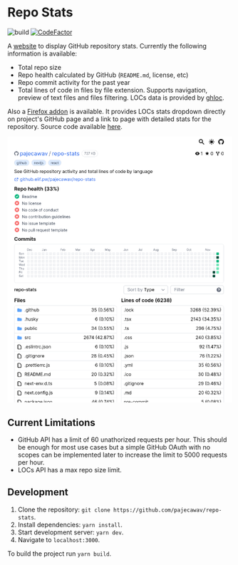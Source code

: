 # Repo Stats

![build](https://github.com/pajecawav/repo-stats/actions/workflows/build.yml/badge.svg)
[![CodeFactor](https://www.codefactor.io/repository/github/pajecawav/repo-stats/badge)](https://www.codefactor.io/repository/github/pajecawav/repo-stats)

A [website](https://github.elif.pw/) to display GitHub repository stats. Currently the following information is available:

-   Total repo size
-   Repo health calculated by GitHub (`README.md`, license, etc)
-   Repo commit activity for the past year
-   Total lines of code in files by file extension. Supports navigation, preview of text files and files filtering. LOCs data is provided by [ghloc](https://github.com/subtle-byte/ghloc).

Also a [Firefox addon](https://addons.mozilla.org/ru/firefox/addon/github-lines-of-code/) is available. It provides LOCs stats dropdown directly on project's GitHub page and a link to page with detailed stats for the repository. Source code available [here](https://github.com/pajecawav/ghloc-extension/).

[![Screenshot of the site](./assets/screenshot.png)](https://github.elif.pw/pajecawav/repo-stats)

## Current Limitations

-   GitHub API has a limit of 60 unathorized requests per hour. This should be enough for most use cases but a simple GitHub OAuth with no scopes can be implemented later to increase the limit to 5000 requests per hour.
-   LOCs API has a max repo size limit.

## Development

1. Clone the repository: `git clone https://github.com/pajecawav/repo-stats`.
1. Install dependencies: `yarn install`.
1. Start development server: `yarn dev`.
1. Navigate to `localhost:3000`.

To build the project run `yarn build`.
